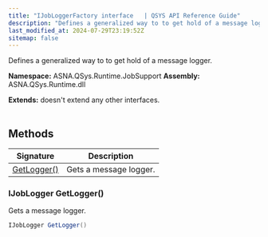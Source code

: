 ```yaml
---
title: "IJobLoggerFactory interface   | QSYS API Reference Guide"
description: "Defines a generalized way to to get hold of a message logger. "
last_modified_at: 2024-07-29T23:19:52Z
sitemap: false
---
```


Defines a generalized way to to get hold of a message logger.

**Namespace:** ASNA.QSys.Runtime.JobSupport
**Assembly:** ASNA.QSys.Runtime.dll

**Extends:** doesn't extend any other interfaces.
<br>
<br>

## Methods

| Signature | Description |
| --- | --- |
| [GetLogger()](#ijoblogger-getlogger) | Gets a message logger.

### IJobLogger GetLogger()

Gets a message logger.

```cs
IJobLogger GetLogger()
```

